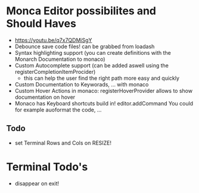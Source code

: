# Monca Editor possibilites and Should Haves
- https://youtu.be/q7x7QDMiSgY
- Debounce save code files! can be grabbed from loadash
- Syntax highlighting support (you can create definitions with the Monarch Documentation to monaco)
- Custom Autocomplete support (can be added aswell using the registerCompletionItemProcider)
  - this can help the user find the right path more easy and quickly
- Custom Documentation to Keyworads, ... with monaco
- Custom Hover Actions in monaco: registerHoverProvider allows to show documentation on hover
- Monaco has Keyboard shortcuts build in! editor.addCommand You could for example auoformat the code, ...
## Todo
- set Terminal Rows and Cols on RESIZE!

# Terminal Todo's
- disappear on exit!